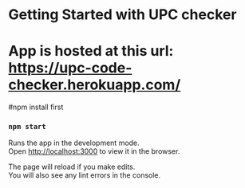 # Getting Started with UPC checker
# App is hosted at this url: https://upc-code-checker.herokuapp.com/
#npm install first
### `npm start`

Runs the app in the development mode.\
Open [http://localhost:3000](http://localhost:3000) to view it in the browser.

The page will reload if you make edits.\
You will also see any lint errors in the console.
